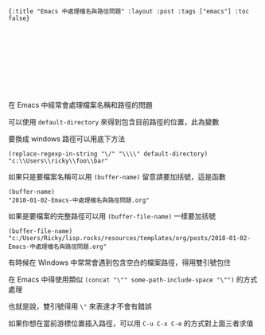     {:title "Emacs 中處理檔名與路徑問題" :layout :post :tags ["emacs"] :toc false}


# 　


## 　

在 Emacs 中經常會處理檔案名稱和路徑的問題

可以使用 `default-directory` 來得到包含目前路徑的位置，此為變數

要換成 windows 路徑可以用底下方法

    (replace-regexp-in-string "\/" "\\\\" default-directory)
    "c:\\Users\\ricky\\foo\\bar"

如果只是要檔案名稱可以用 `(buffer-name)` 留意請要加括號，這是函數

    (buffer-name)
    "2018-01-02-Emacs-中處理檔名與路徑問題.org"

如果是要檔案的完整路徑可以用 `(buffer-file-name)` 一樣要加括號

    (buffer-file-name)
    "c:/Users/Ricky/lisp.rocks/resources/templates/org/posts/2018-01-02-Emacs-中處理檔名與路徑問題.org"

有時候在 Windows 中常常會遇到包含空白的檔案路徑，得用雙引號包住

在 Emacs 中得使用類似 `(concat "\"" some-path-include-space "\"")` 的方式處理

也就是說，雙引號得用 `\"` 來表達才不會有錯誤

如果你想在當前游標位置插入路徑，可以用 `C-u C-x C-e` 的方式對上面三者求值
